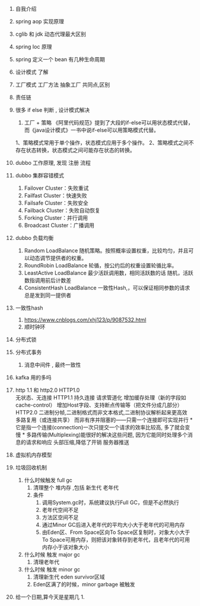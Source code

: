 1. 自我介绍
2. spring aop 实现原理
3. cglib 和 jdk 动态代理最大区别
4. spring Ioc 原理
5. spring 定义一个 bean 有几种生命周期
6. 设计模式 了解
7. 工厂模式  工厂方法 抽象工厂 共同点,区别
8. 责任链
9. 很多 if else 判断 , 设计模式解决
	1. 工厂 + 策略
	《阿里代码规范》提到了大段的if-else可以用状态模式代替，而《java设计模式》一书中说if-else可以用策略模式代替。

	1、策略模式常用于单个操作，状态模式应用于多个操作。
	2、策略模式之间不存在状态转换，状态模式之间可能存在状态的转换。
10. dubbo 工作原理,  发现 注册 流程

11. dubbo 集群容错模式
	1. Failover Cluster：失败重试
	2. Failfast Cluster：快速失败
	3. Failsafe Cluster：失败安全
	4. Failback Cluster：失败自动恢复
	5. Forking Cluster：并行调用
	6. Broadcast Cluster：广播调用

11. dubbo 负载均衡
	1. Random LoadBalance			随机策略。按照概率设置权重，比较均匀，并且可以动态调节提供者的权重。
	2. RoundRobin LoadBalance		轮循，按公约后的权重设置轮循比率。
	3. LeastActive LoadBalance		最少活跃调用数，相同活跃数的话 随机，活跃数指调用前后计数差
	4. ConsistentHash LoadBalance	一致性Hash,，可以保证相同参数的请求总是发到同一提供者
12. 一致性hash
	1. https://www.cnblogs.com/xhj123/p/9087532.html
	2. 顺时钟环

13. 分布式锁
14. 分布式事务
	1. 消息中间件 , 最终一致性
15. kafka 用的多吗
16. http 1.1  和 http2.0
		HTTP1.0	 
			无状态、无连接
		HTTP1.1	
			持久连接
			请求管道化
			增加缓存处理（新的字段如cache-control）
			增加Host字段、支持断点传输等（把文件分成几部分）
		HTTP2.0	
			二进制分帧,二进制格式而非文本格式,二进制协议解析起来更高效
			多路复用（或连接共享） 而非有序并阻塞的——只需一个连接即可实现并行
				* 它是指一个连接(connection)一次只提交一个请求的效率比较高, 多了就会变慢
				* 多路传输(Multiplexing)能很好的解决这些问题, 因为它能同时处理多个消息的请求和响应
			头部压缩,降低了开销
			服务器推送
17. 虚拟机内存模型

18. 垃圾回收机制
	1. 什么时候触发 full gc
		1. 清理整个 堆内存 ,包括 新生代 老年代
		2. 条件
			1. 调用System.gc时，系统建议执行Full GC，但是不必然执行
			2. 老年代空间不足
			3. 方法区空间不足
			4. 通过Minor GC后进入老年代的平均大小大于老年代的可用内存
			5. 由Eden区、From Space区向To Space区复制时，对象大小大于To Space可用内存，则把该对象转存到老年代，且老年代的可用内存小于该对象大小
	2. 什么时候 触发 major gc
		1. 清理老年代
	3. 什么时候 触发 minor gc
		1. 清理新生代 eden survivor区域
		2. Eden区满了的时候，minor garbage 被触发 



19. 给一个日期,算今天是星期几
	1. 